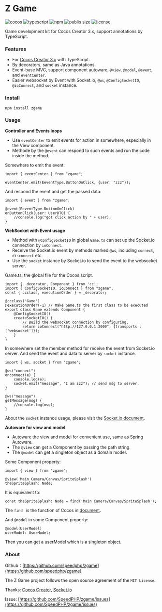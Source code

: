 # Z Game

[![cocos](https://badgen.net/badge/icon/Cocos%20Creator%203.x/black?icon=awesome&label)](https://www.npmjs.com/package/zgame)
[![typescript](https://badgen.net/badge/icon/TypeScript?icon=typescript&label)](https://www.npmjs.com/package/zgame)
[![npm](https://badgen.net/npm/v/zgame?color=cyan)](https://www.npmjs.com/package/zgame)
[![publis size](https://badgen.net/packagephobia/publish/zgame?color=green)](https://www.npmjs.com/package/zgame)
[![license](https://badgen.net/github/license/speedphp/zgame)](https://github.com/SpeedPHP/zgame/blob/main/LICENSE)

Game development kit for Cocos Creator 3.x, support annotations by TypeScript.

### Features

- For [Cocos Creator 3.x](https://www.cocos.com/) with TypeScript.
- By decorators, same as Java annotations.
- Event-base MVC, support component autoware, ```@view```, ```@model```, ```@event```, and ```eventCenter```.
- Easier websocket by Event with Socket.io, ```@ws```, ```@ConfigSocketIO```, ```@ioConnect```, and ```socket``` instance.

### Install

```npm install zgame```

### Usage

**Controller and Events loops**

- Use ```eventCenter``` to emit events for action in somewhere, especially in the View component.
- Methode by the ```@event``` can respond to such events and run the code inside the method.

Somewhere to emit the event:
```
import { eventCenter } from "zgame";

eventCenter.emit(EeventType.ButtonOnClick, {user: "zzz"});
```

And respond the event and get the passed data:
```
import { event } from "zgame";

@event(EeventType.ButtonOnClick)
onButtonClick(user: UserDTO) {
    //console.log("got click action by " + user);
}
```

**WebSocket with Event usage**

- Method with ```@ConfigSocketIO``` in global ```Game.ts``` can set up the Socket.io connection by ```ioConnect```.
- Receive the Socket.io event by methods marked ```@ws```, including ```connect```, ```disconnect``` etc.
- Use the ```socket``` instance by Socket.io to send the event to the websocket server.

Game.ts, the global file for the Cocos script.
```
import { _decorator, Component } from 'cc';
import { ConfigSocketIO, ioConnect } from "zgame";
const { ccclass, executionOrder } = _decorator;

@ccclass('Game')
@executionOrder(-1) // Make Game.ts the first class to be executed
export class Game extends Component {
    @ConfigSocketIO() 
    createSocketIO() { 
        // Build the websocket connection by configuring.
        return ioConnect("http://127.0.0.1:3000", {transports : ['websocket']});
    }
}
```
In somewhere set the member method for receive the event from Socket.io server.
And send the event and data to server by ```socket``` instance.
```
import { ws, socket } from "zgame";

@ws("connect")
onconnect(e) {
    console.log(e);
    socket.emit("message", "I am zzz"); // send msg to server.
}

@ws("message")
getMessage(msg) {
    //console.log(msg);
}
```
About the ```socket``` instance usage, please visit the [Socket.io document](https://socket.io/docs/v4/server-api/#socket).

**Autoware for view and model**

- Autoware the view and model for convenient use, same as Spring Autoware.
- The ```@view``` can get a Component by passing the path string.
- The ```@model``` can get a singleton object as a domain model. 

Some Component property:
```
import { view } from "zgame";

@view('Main Camera/Canvas/SpriteSplash')
theSpriteSplash: Node;
``` 
It is equivalent to:
```
const theSpriteSplash: Node = find('Main Camera/Canvas/SpriteSplash');
```           
The ```find ``` is the function of Cocos in [document](https://docs.cocos.com/creator/3.3/manual/zh/scripting/access-node-component.html#%E5%85%A8%E5%B1%80%E5%90%8D%E5%AD%97%E6%9F%A5%E6%89%BE).

And ```@model``` in some Component property:
```
@model(UserModel)
userModel: UserModel;
```
Then you can get a userModel which is a singleton object.


### About

Github：[https://github.com/speedphp/zgame](https://github.com/speedphp/zgame)

The Z Game project follows the open source agreement of the ```MIT License```.

Thanks: [Cocos Creator](https://www.cocos.com/), [Socket.io](https://socket.io/)

Issue: [https://github.com/SpeedPHP/zgame/issues](https://github.com/SpeedPHP/zgame/issues)